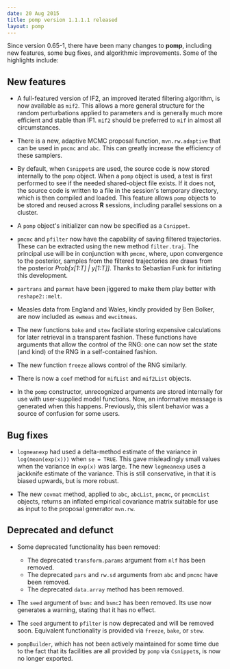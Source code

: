 ```yaml
---
date: 20 Aug 2015
title: pomp version 1.1.1.1 released
layout: pomp
---
```


Since version 0.65-1, there have been many changes to **pomp**, including new features, some bug fixes, and algorithmic improvements.
Some of the highlights include:
<!--more-->

## New features

- A full-featured version of IF2, an improved iterated filtering algorithm, is now available as `mif2`.
  This allows a more general structure for the random perturbations applied to parameters and is generally much more efficient and stable than IF1.
  `mif2` should be preferred to `mif` in almost all circumstances.

- There is a new, adaptive MCMC proposal function, `mvn.rw.adaptive` that can be used in `pmcmc` and `abc`.
  This can greatly increase the efficiency of these samplers.

- By default, when `Csnippet`s are used, the source code is now stored internally to the `pomp` object.
  When a `pomp` object is used, a test is first performed to see if the needed shared-object file exists.
  If it does not, the source code is written to a file in the session's temporary directory, which is then compiled and loaded.
  This feature allows `pomp` objects to be stored and reused across **R** sessions, including parallel sessions on a cluster.

- A `pomp` object's initializer can now be specified as a `Csnippet`.

- `pmcmc` and `pfilter` now have the capability of saving filtered trajectories.
  These can be extracted using the new method `filter.traj`.
  The principal use will be in conjunction with `pmcmc`, where, upon convergence to the posterior, samples from the filtered trajectories are draws from the posterior *Prob[x[1:T] | y[1:T]]*.
  Thanks to Sebastian Funk for initiating this development.

- `partrans` and `parmat` have been jiggered to make them play better with `reshape2::melt`.

- Measles data from England and Wales, kindly provided by Ben Bolker, are now included as `ewmeas` and `ewcitmeas`.

- The new functions `bake` and `stew` faciliate storing expensive calculations for later retrieval in a transparent fashion.
  These functions have arguments that allow the control of the RNG:
  one can now set the state (and kind) of the RNG in a self-contained fashion.

- The new function `freeze` allows control of the RNG similarly.

- There is now a `coef` method for `mifList` and `mif2List` objects.

- In the `pomp` constructor, unrecognized arguments are stored internally for use with user-supplied model functions.
  Now, an informative message is generated when this happens.
  Previously, this silent behavior was a source of confusion for some users.

## Bug fixes

- `logmeanexp` had used a delta-method estimate of the variance in `log(mean(exp(x)))` when `se = TRUE`.
  This gave misleadingly small values when the variance in `exp(x)` was large.
  The new `logmeanexp` uses a jackknife estimate of the variance.
  This is still conservative, in that it is biased upwards, but is more robust.

- The new `covmat` method, applied to `abc`, `abcList`, `pmcmc`, or `pmcmcList` objects, returns an inflated empirical covariance matrix suitable for use as input to the proposal generator `mvn.rw`.

## Deprecated and defunct

- Some deprecated functionality has been removed:
  - The deprecated `transform.params` argument from `nlf` has been removed.
  - The deprecated `pars` and `rw.sd` arguments from `abc` and `pmcmc` have been removed.
  - The deprecated `data.array` method has been removed.

- The `seed` argument of `bsmc` and `bsmc2` has been removed.
  Its use now generates a warning, stating that it has no effect.

- The `seed` argument to `pfilter` is now deprecated and will be removed soon.
  Equivalent functionality is provided via `freeze`, `bake`, or `stew`.

- `pompBuilder`, which has not been actively maintained for some time due to the fact that its facilities are all provided by `pomp` via `Csnippet`s, is now no longer exported.

